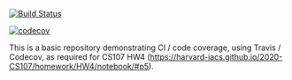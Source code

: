 [![Build Status](https://travis-ci.com/aleksaleksiev/cs107test.svg?branch=master)](https://travis-ci.com/aleksaleksiev/cs107test)

[![codecov](https://codecov.io/gh/aleksaleksiev/cs107test/branch/master/graph/badge.svg?token=BBV0IGFLVL)](undefined)

This is a basic repository demonstrating CI / code coverage, using Travis / Codecov, as required for CS107 HW4 (https://harvard-iacs.github.io/2020-CS107/homework/HW4/notebook/#p5).
